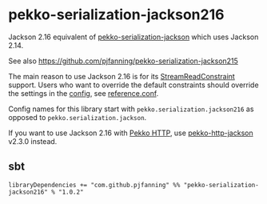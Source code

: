 # pekko-serialization-jackson216

Jackson 2.16 equivalent of [pekko-serialization-jackson](https://pekko.apache.org/docs/pekko/current/serialization-jackson.html) which uses Jackson 2.14.

See also https://github.com/pjfanning/pekko-serialization-jackson215

The main reason to use Jackson 2.16 is for its [StreamReadConstraint](https://www.javadoc.io/static/com.fasterxml.jackson.core/jackson-core/2.16.0/com/fasterxml/jackson/core/StreamReadConstraints.html) support. Users who want to override the default constraints should override the settings in the [config](https://github.com/lightbend/config), see [reference.conf](https://github.com/pjfanning/pekko-serialization-jackson216/blob/main/src/main/resources/reference.conf).

Config names for this library start with `pekko.serialization.jackson216` as opposed to `pekko.serialization.jackson`.

If you want to use Jackson 2.16 with [Pekko HTTP](https://pekko.apache.org/docs/pekko-http/current), use [pekko-http-jackson](https://github.com/pjfanning/pekko-http-json) v2.3.0 instead.

## sbt

```
libraryDependencies += "com.github.pjfanning" %% "pekko-serialization-jackson216" % "1.0.2"
```
